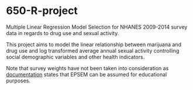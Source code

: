 # 650-R-project

Multiple Linear Regression Model Selection for NHANES 2009-2014 survey data in regards to drug use and sexual activity.

This project aims to model the linear relationship between marijuana and drug use and log transformed average annual sexual
activity controlling social demographic variables and other health indicators.

Note that survey weights have not been taken into consideration as [documentation](https://cran.r-project.org/web/packages/NHANES/NHANES.pdf) states that EPSEM can be assumed for educational purposes.
